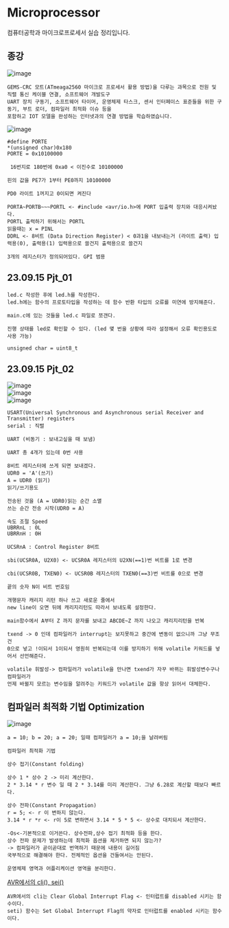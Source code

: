 # Microprocessor
컴퓨터공학과 마이크로프로세서 실습 정리입니다.
## 종강
![image](https://github.com/mr-won/Microprocessor/assets/58906858/3d0d99f4-207d-4203-84bc-85194fefeb94)
```
GEMS-CRC 모트(ATmeaga2560 마이크로 프로세서 활용 방법)을 다루는 과목으로 전원 및 직렬 통신 케이블 연결, 소프트웨어 개발도구
UART 장치 구동기, 소프트웨어 타이머, 운영체제 타스크, 센서 인터페이스 표준들을 위한 구동기, 부트 로더, 컴파일러 최적화 이슈 등을
포함하고 IOT 모델을 완성하는 인터넷과의 연결 방법을 학습하였습니다.
```

![image](https://github.com/wonttan/Microprocessor/assets/58906858/9f83a623-0375-4f18-b6d3-845993470962)
```
#define PORTE
*(unsigned char)0x180
PORTE = 0x10100000

 16번지로 180번에 0xa0 < 이진수로 10100000

핀의 값을 PE7가 1부터 PE0까지 10100000

PD0 라이트 1꺼지고 0이되면 켜진다

PORTA~PORTB~~~PORTL <- #include <avr/io.h>에 PORT 입출력 장치와 대응시켜놨다.
PORTL 출력하기 위해서는 PORTL
읽을때는 x = PINL
DDRL <- 8비트 (Data Direction Register) < 0과1을 내보내는거 (라이트 출력) 입력용(0), 출력용(1) 입력용으로 쓸건지 출력용으로 쓸건지

3개의 레지스터가 정의되어있다. GPI 범용
```
## 23.09.15 Pjt_01
```
led.c 작성한 후에 led.h를 작성한다.
led.h에는 함수의 프로토타입을 작성하는 데 함수 반환 타입의 오류를 미연에 방지해준다.

main.c에 있는 것들을 led.c 파일로 쪼갠다.

진행 상태를 led로 확인할 수 있다. (led 몇 번을 상황에 따라 설정해서 오류 확인용도로 사용 가능)

unsigned char = uint8_t 
```
## 23.09.15 Pjt_02
![image](https://github.com/wonchihyeon/Microprocessor/assets/58906858/5eff7ee2-c3e4-4dca-99d8-dc1b1ca95e87)   
![image](https://github.com/wonchihyeon/Microprocessor/assets/58906858/200ceecd-7e40-46ed-9b00-9387d56324c4)    
![image](https://github.com/wonchihyeon/Microprocessor/assets/58906858/dc4ee003-5374-4cc1-b361-d7fd2c3c9514)    

```
USART(Universal Synchronous and Asynchronous serial Receiver and Transmitter) registers
serial : 직렬

UART (비동기 : 보내고싶을 때 보냄)

UART 총 4개가 있는데 0번 사용

8비트 레지스터에 쓰게 되면 보내겠다.
UDR0 = 'A'(쓰기)
A = UDR0 (읽기)
읽기/쓰기용도

전송된 것을 (A = UDR0)읽는 순간 소멸
쓰는 순간 전송 시작(UDR0 = A)

속도 조절 Speed
UBRRnL : 0L
UBRRnH : 0H

UCSRnA : Control Register 8비트

sbi(UCSR0A, U2X0) <- UCSR0A 레지스터의 U2XN(==1)번 비트를 1로 변경

cbi(UCSR0B, TXEN0) <- UCSR0B 레지스터의 TXEN0(==3)번 비트를 0으로 변경

끝의 숫자 N이 비트 번호임

개행문자 캐리지 리턴 하나 쓰고 새로운 줄에서
new line이 오면 뒤에 캐리지리턴도 따라서 보내도록 설정한다.

main함수에서 A부터 Z 까지 문자를 보내고 ABCDE~Z 까지 나오고 캐리지리턴을 반복

```
```
txend -> 0 인데 컴파일러가 interrupt는 보지못하고 중간에 변동이 없으니까 그냥 무조건
0으로 넣고 !이되서 1이되서 영원히 반복되는데 이를 방지하기 위해 volatile 키워드를 넣어서 선언해준다.

volatile 휘발성-> 컴파일러가 volatile을 만나면 txend가 자꾸 바뀌는 휘발성변수구나 컴파일러가
언제 바뀔지 모르는 변수임을 알려주는 키워드가 volatile 값을 항상 읽어서 대체한다.
```
## 컴파일러 최적화 기법 Optimization
![image](https://github.com/wonchihyeon/Microprocessor/assets/58906858/95a3175b-c07f-4369-a8e9-6d915ccaac78)
```
a = 10; b = 20; a = 20; 일때 컴파일러가 a = 10;을 날려버림

컴파일러 최적화 기법

상수 접기(Constant folding)

상수 1 * 상수 2 -> 미리 계산한다.
2 * 3.14 * r 변수 일 때 2 * 3.14를 미리 계산한다. 그냥 6.28로 계산할 때보다 빠르다.

상수 전파(Constant Propagation)
r = 5; <- r 이 변하지 않는다.
3.14 * r *r <- r이 5로 변하면서 3.14 * 5 * 5 <- 상수로 대치되서 계산한다.

-Os<-기본적으로 이거쓴다. 상수전파,상수 접기 최적화 등을 한다.
상수 전파 문제가 발생하는데 최적화 옵션을 제거하면 되지 않는가?
-> 컴파일러가 곧이곧대로 번역하기 때문에 내용이 길어짐
국부적으로 해결해야 한다. 전체적인 옵션을 건들여서는 안된다.

운영체제 영역과 어플리케이션 영역을 분리한다.
```
[AVR에서의 cli(), sei()](https://article2.tistory.com/1035)
```
AVR에서의 cli는 Clear Global Interrupt Flag <- 인터럽트를 disabled 시키는 함수이다.
seti) 함수는 Set Global Interrupt Flag의 약자로 인터럽트를 enabled 시키는 함수이다.
```
